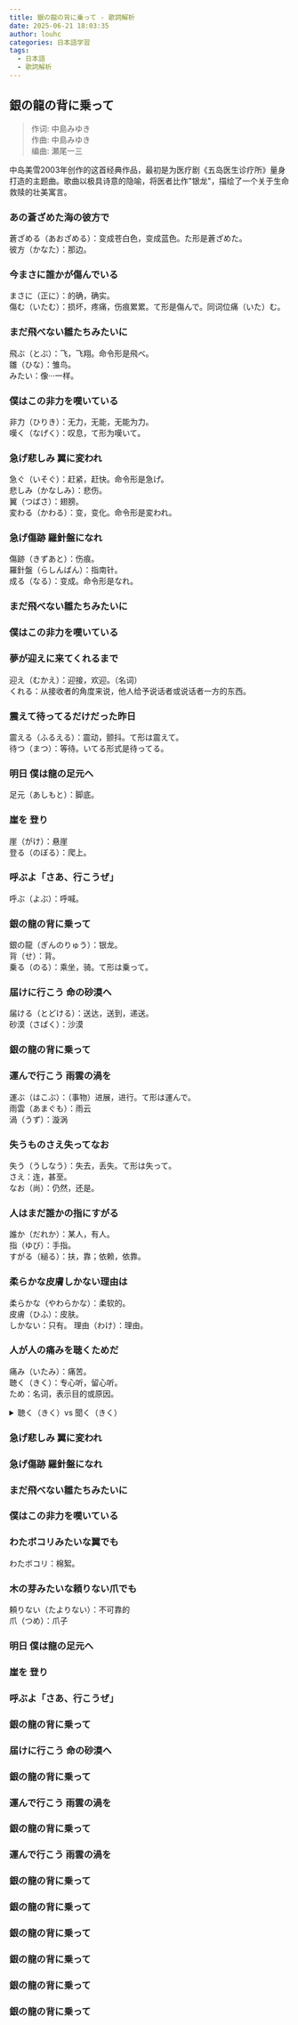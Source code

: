 ```yaml
---
title: 銀の龍の背に乗って - 歌詞解析
date: 2025-06-21 18:03:35
author: louhc
categories: 日本語学習
tags:
  - 日本語
  - 歌詞解析
---
```


## 銀の龍の背に乗って

> 作词: 中島みゆき  
> 作曲: 中島みゆき  
> 编曲: 瀬尾一三

中岛美雪2003年创作的这首经典作品，最初是为医疗剧《五岛医生诊疗所》量身打造的主题曲。歌曲以极具诗意的隐喻，将医者比作"银龙"，描绘了一个关于生命救赎的壮美寓言。

<!-- more -->

### あの蒼ざめた海の彼方で  
蒼ざめる（あおざめる）：变成苍白色，变成蓝色。た形是蒼ざめた。  
彼方（かなた）：那边。

### 今まさに誰かが傷んでいる  
まさに（正に）：的确，确实。  
傷む（いたむ）：损坏，疼痛，伤痕累累。て形是傷んで。同词位痛（いた）む。

### まだ飛べない雛たちみたいに  
飛ぶ（とぶ）：飞，飞翔。命令形是飛べ。  
雛（ひな）：雏鸟。  
みたい：像···一样。

### 僕はこの非力を嘆いている  
非力（ひりき）：无力，无能，无能为力。  
嘆く（なげく）：叹息，て形为嘆いて。

### 急げ悲しみ 翼に変われ  
急ぐ（いそぐ）：赶紧，赶快。命令形是急げ。  
悲しみ（かなしみ）：悲伤。  
翼（つばさ）：翅膀。  
変わる（かわる）：变，变化。命令形是変われ。

### 急げ傷跡 羅針盤になれ  
傷跡（きずあと）：伤痕。  
羅針盤（らしんばん）：指南针。  
成る（なる）：变成。命令形是なれ。

### まだ飛べない雛たちみたいに

### 僕はこの非力を嘆いている

### 夢が迎えに来てくれるまで  
迎え（むかえ）：迎接，欢迎。（名词）  
くれる：从接收者的角度来说，他人给予说话者或说话者一方的东西。

### 震えて待ってるだけだった昨日  
震える（ふるえる）：震动，颤抖。て形は震えて。  
待つ（まつ）：等待。いてる形式是待ってる。

### 明日 僕は龍の足元へ  
足元（あしもと）：脚底。

### 崖を 登り  
崖（がけ）：悬崖  
登る（のぼる）：爬上。

### 呼ぶよ「さあ、行こうぜ」  
呼ぶ（よぶ）：呼喊。

### 銀の龍の背に乗って  
銀の龍（ぎんのりゅう）：银龙。  
背（せ）：背。  
乗る（のる）：乘坐，骑。て形は乗って。

### 届けに行こう 命の砂漠へ  
届ける（とどける）：送达，送到，递送。  
砂漠（さばく）：沙漠

### 銀の龍の背に乗って

### 運んで行こう 雨雲の渦を  
運ぶ（はこぶ）：（事物）进展，进行。て形は運んで。  
雨雲（あまぐも）：雨云  
渦（うず）：漩涡

### 失うものさえ失ってなお  
失う（うしなう）：失去，丢失。て形は失って。  
さえ：连，甚至。  
なお（尚）：仍然，还是。

### 人はまだ誰かの指にすがる  
誰か（だれか）：某人，有人。  
指（ゆび）：手指。  
すがる（縋る）：扶，靠；依赖，依靠。

### 柔らかな皮膚しかない理由は  
柔らかな（やわらかな）：柔软的。  
皮膚（ひふ）：皮肤。  
しかない：只有。
理由（わけ）：理由。

### 人が人の痛みを聴くためだ  
痛み（いたみ）：痛苦。  
聴く（きく）：专心听，留心听。  
ため：名词，表示目的或原因。

<details>
<summary> 聴く（きく）vs 聞く（きく）</summary>
- 聴く：专注聆听（音楽を聴く）
- 聞く：普通听取（ニュースを聞く）
</details>

### 急げ悲しみ 翼に変われ

### 急げ傷跡 羅針盤になれ

### まだ飛べない雛たちみたいに

### 僕はこの非力を嘆いている

### わたボコリみたいな翼でも  
わたボコリ：棉絮。

### 木の芽みたいな頼りない爪でも  
頼りない（たよりない）：不可靠的  
爪（つめ）：爪子

### 明日 僕は龍の足元へ

### 崖を 登り

### 呼ぶよ「さあ、行こうぜ」

### 銀の龍の背に乗って

### 届けに行こう 命の砂漠へ

### 銀の龍の背に乗って

### 運んで行こう 雨雲の渦を

### 銀の龍の背に乗って

### 運んで行こう 雨雲の渦を

### 銀の龍の背に乗って

### 銀の龍の背に乗って

### 銀の龍の背に乗って

### 銀の龍の背に乗って

### 銀の龍の背に乗って

### 銀の龍の背に乗って